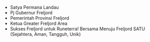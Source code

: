 - Satya Permana Landau
- Pj Gubernur Freljord
- Pemerintah Provinsi Freljord
- Ketua Greater Freljord Area
- Sukses Freljord untuk Runeterra! Bersama Menuju Freljord SATU (Sejahtera, Aman, Tangguh, Unik)
<!---
Satya-Permana/Satya-Permana is a ✨ special ✨ repository because its `README.md` (this file) appears on your GitHub profile.
You can click the Preview link to take a look at your changes.
--->
